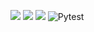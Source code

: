 <img src="https://img.shields.io/badge/Python-3776AB?style=for-the-badge&logo=python&logoColor=white"/>    <img src="https://img.shields.io/badge/License-MIT-yellow.svg"/>     <img src="https://img.shields.io/badge/Linux-FCC624?style=for-the-badge&logo=linux&logoColor=black"/>
![Pytest](https://github.com/SE-Fall-24-4GPA/HW1/tree/main/.github/workflows/python-app.yml)
